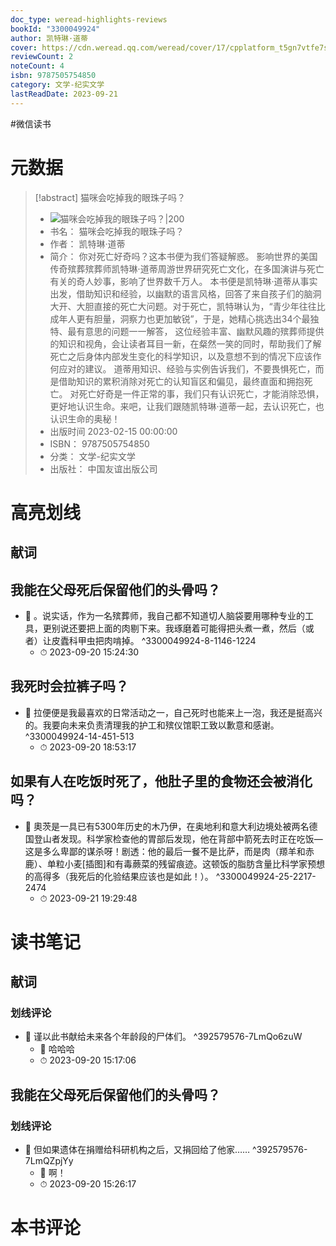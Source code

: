 ```yaml
---
doc_type: weread-highlights-reviews
bookId: "3300049924"
author: 凯特琳·道蒂
cover: https://cdn.weread.qq.com/weread/cover/17/cpplatform_t5gn7vtfe7s488imzccgmb/t7_cpplatform_t5gn7vtfe7s488imzccgmb1677130956.jpg
reviewCount: 2
noteCount: 4
isbn: 9787505754850
category: 文学-纪实文学
lastReadDate: 2023-09-21
---
```

#微信读书
# 元数据
> [!abstract] 猫咪会吃掉我的眼珠子吗？
> - ![ 猫咪会吃掉我的眼珠子吗？|200](https://cdn.weread.qq.com/weread/cover/17/cpplatform_t5gn7vtfe7s488imzccgmb/t7_cpplatform_t5gn7vtfe7s488imzccgmb1677130956.jpg)
> - 书名： 猫咪会吃掉我的眼珠子吗？
> - 作者： 凯特琳·道蒂
> - 简介： 你对死亡好奇吗？这本书便为我们答疑解惑。
影响世界的美国传奇殡葬殡葬师凯特琳·道蒂周游世界研究死亡文化，在多国演讲与死亡有关的奇人妙事，影响了世界数千万人。
本书便是凯特琳·道蒂从事实出发，借助知识和经验，以幽默的语言风格，回答了来自孩子们的脑洞大开、大胆直接的死亡大问题。对于死亡，凯特琳认为，“青少年往往比成年人更有胆量，洞察力也更加敏锐”，于是，她精心挑选出34个最独特、最有意思的问题一一解答，
这位经验丰富、幽默风趣的殡葬师提供的知识和视角，会让读者耳目一新，在粲然一笑的同时，帮助我们了解死亡之后身体内部发生变化的科学知识，以及意想不到的情况下应该作何应对的建议。
道蒂用知识、经验与实例告诉我们，不要畏惧死亡，而是借助知识的累积消除对死亡的认知盲区和偏见，最终直面和拥抱死亡。
对死亡好奇是一件正常的事，我们只有认识死亡，才能消除恐惧，更好地认识生命。来吧，让我们跟随凯特琳·道蒂一起，去认识死亡，也认识生命的奥秘！
> - 出版时间 2023-02-15 00:00:00
> - ISBN： 9787505754850
> - 分类： 文学-纪实文学
> - 出版社： 中国友谊出版公司

# 高亮划线

## 献词

 
## 我能在父母死后保留他们的头骨吗？


- 📌 。说实话，作为一名殡葬师，我自己都不知道切人脑袋要用哪种专业的工具，更别说还要把上面的肉剔下来。我琢磨着可能得把头煮一煮，然后（或者）让皮蠹科甲虫把肉啃掉。 ^3300049924-8-1146-1224
    - ⏱ 2023-09-20 15:24:30 
## 我死时会拉裤子吗？


- 📌 拉便便是我最喜欢的日常活动之一，自己死时也能来上一泡，我还是挺高兴的。我要向未来负责清理我的护工和殡仪馆职工致以歉意和感谢。 ^3300049924-14-451-513
    - ⏱ 2023-09-20 18:53:17 
## 如果有人在吃饭时死了，他肚子里的食物还会被消化吗？


- 📌 奧茨是一具已有5300年历史的木乃伊，在奥地利和意大利边境处被两名德国登山者发现。科学家检查他的胃部后发现，他在背部中箭死去时正在吃饭—这是多么卑鄙的谋杀呀！剧透：他的最后一餐不是比萨，而是肉（羱羊和赤鹿）、单粒小麦[插图]和有毒蕨菜的残留痕迹。这顿饭的脂肪含量比科学家预想的高得多（我死后的化验结果应该也是如此！）。 ^3300049924-25-2217-2474
    - ⏱ 2023-09-21 19:29:48 
# 读书笔记

## 献词

### 划线评论
- 📌 谨以此书献给未来各个年龄段的尸体们。  ^392579576-7LmQo6zuW
    - 💭 哈哈哈
    - ⏱ 2023-09-20 15:17:06
   
## 我能在父母死后保留他们的头骨吗？

### 划线评论
- 📌 但如果遗体在捐赠给科研机构之后，又捐回给了他家……  ^392579576-7LmQZpjYy
    - 💭 啊！
    - ⏱ 2023-09-20 15:26:17
   
# 本书评论
